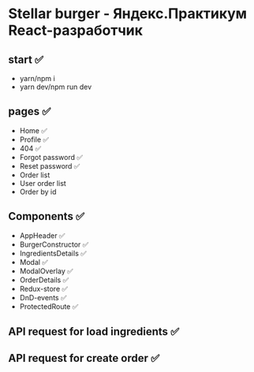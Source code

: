 # Stellar burger - Яндекс.Практикум React-разработчик

## start ✅

- yarn/npm i
- yarn dev/npm run dev

## pages ✅

- Home ✅
- Profile ✅
- 404 ✅
- Forgot password ✅
- Reset password ✅
- Order list
- User order list
- Order by id

## Components ✅

- AppHeader ✅
- BurgerConstructor ✅
- IngredientsDetails ✅
- Modal ✅
- ModalOverlay ✅
- OrderDetails ✅
- Redux-store ✅
- DnD-events ✅
- ProtectedRoute ✅

## API request for load ingredients ✅

## API request for create order ✅
